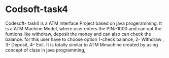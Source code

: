 # Codsoft-task4
Codesoft- task4 is a ATM Interface Project based on java progeramming.
It is a ATM Machine Model, where user enters the PIN:-1000 and can opt the funtions like withdraw, deposit the money and can also can check the balance. for this user have to choose option 1-check balance, 2- Withdraw , 3- Deposit, 4- Exit.
It is totally similar to ATM Mmachine created by using concept of class in java programming,

